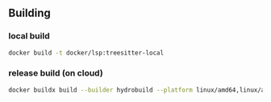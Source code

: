 ## Building

### local build
 
```sh
docker build -t docker/lsp:treesitter-local
```

### release build (on cloud)

```sh
docker buildx build --builder hydrobuild --platform linux/amd64,linux/arm64 --tag docker/lsp:treesitter --push .
```
